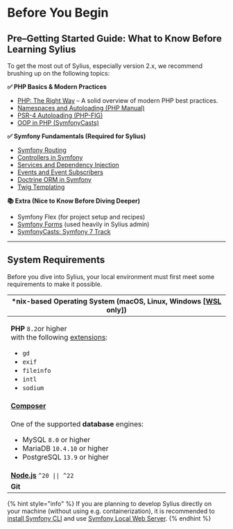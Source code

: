 # Before You Begin

## Pre–Getting Started Guide: What to Know Before Learning Sylius

To get the most out of Sylius, especially version 2.x, we recommend brushing up on the following topics:

**✅ PHP Basics & Modern Practices**

* [PHP: The Right Way](https://phptherightway.com/) – A solid overview of modern PHP best practices.
* [Namespaces and Autoloading (PHP Manual)](https://www.php.net/manual/en/language.namespaces.php)
* [PSR-4 Autoloading (PHP-FIG)](https://www.php-fig.org/psr/psr-4/)
* [OOP in PHP (SymfonyCasts)](https://symfonycasts.com/screencast/oo)

**✅ Symfony Fundamentals (Required for Sylius)**

* [Symfony Routing](https://symfony.com/doc/current/routing.html)
* [Controllers in Symfony](https://symfony.com/doc/current/controller.html)
* [Services and Dependency Injection](https://symfony.com/doc/current/service_container.html)
* [Events and Event Subscribers](https://symfony.com/doc/current/event_dispatcher.html)
* [Doctrine ORM in Symfony](https://symfony.com/doc/current/doctrine.html)
* [Twig Templating](https://twig.symfony.com/doc/3.x/)

**📚 Extra (Nice to Know Before Diving Deeper)**

* Symfony Flex (for project setup and recipes)
* [Symfony Forms](https://symfony.com/doc/current/forms.html) (used heavily in Sylius admin)
* [SymfonyCasts: Symfony 7 Track](https://symfonycasts.com/tracks/symfony)

***

## System Requirements

Before you dive into Sylius, your local environment must first meet some requirements to make it possible.

| **\*nix-based Operating System** (macOS, Linux, Windows \[[WSL](https://learn.microsoft.com/en-us/windows/wsl/install) only])                                                                                                                                                             |
| ----------------------------------------------------------------------------------------------------------------------------------------------------------------------------------------------------------------------------------------------------------------------------------------- |
| <p><strong>PHP</strong> <code>8.2</code>or higher<br>with the following <a data-footnote-ref href="#user-content-fn-1">extensions</a>:</p><ul><li><code>gd</code></li><li><code>exif</code></li><li><code>fileinfo</code></li><li><code>intl</code></li><li><code>sodium</code></li></ul> |
| [**Composer**](https://getcomposer.org/download/)                                                                                                                                                                                                                                         |
| <p>One of the supported <strong>database</strong> engines:</p><ul><li>MySQL <code>8.0</code> or higher</li><li>MariaDB <code>10.4.10</code> or higher</li><li>PostgreSQL <code>13.9</code> or higher</li></ul>                                                                            |
| [**Node.js**](https://nodejs.org/en) `^20 \|\| ^22`                                                                                                                                                                                                                                       |
| **Git**                                                                                                                                                                                                                                                                                   |

{% hint style="info" %}
If you are planning to develop Sylius directly on your machine (without using e.g. containerization), it is recommended to [install Symfony CLI](https://symfony.com/download) and use [Symfony Local Web Server](https://symfony.com/doc/current/setup/symfony_server.html).
{% endhint %}

[^1]: These extensions are installed and enabled by default in most PHP 8 installations.
